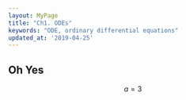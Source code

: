 ```yaml
---
layout: MyPage
title: "Ch1. ODEs"
keywords: "ODE, ordinary differential equations"
updated_at: '2019-04-25'
---
```


## Oh Yes
$$a=3$$
